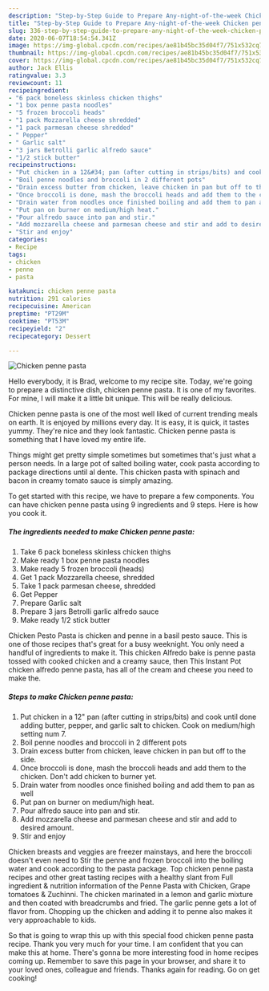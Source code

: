 ```yaml
---
description: "Step-by-Step Guide to Prepare Any-night-of-the-week Chicken penne pasta"
title: "Step-by-Step Guide to Prepare Any-night-of-the-week Chicken penne pasta"
slug: 336-step-by-step-guide-to-prepare-any-night-of-the-week-chicken-penne-pasta
date: 2020-06-07T18:54:54.341Z
image: https://img-global.cpcdn.com/recipes/ae81b45bc35d04f7/751x532cq70/chicken-penne-pasta-recipe-main-photo.jpg
thumbnail: https://img-global.cpcdn.com/recipes/ae81b45bc35d04f7/751x532cq70/chicken-penne-pasta-recipe-main-photo.jpg
cover: https://img-global.cpcdn.com/recipes/ae81b45bc35d04f7/751x532cq70/chicken-penne-pasta-recipe-main-photo.jpg
author: Jack Ellis
ratingvalue: 3.3
reviewcount: 11
recipeingredient:
- "6 pack boneless skinless chicken thighs"
- "1 box penne pasta noodles"
- "5 frozen broccoli heads"
- "1 pack Mozzarella cheese shredded"
- "1 pack parmesan cheese shredded"
- " Pepper"
- " Garlic salt"
- "3 jars Betrolli garlic alfredo sauce"
- "1/2 stick butter"
recipeinstructions:
- "Put chicken in a 12&#34; pan (after cutting in strips/bits) and cook until done adding butter, pepper, and garlic salt to chicken. Cook on medium/high setting num 7."
- "Boil penne noodles and broccoli in 2 different pots"
- "Drain excess butter from chicken, leave chicken in pan but off to the side."
- "Once broccoli is done, mash the broccoli heads and add them to the chicken. Don&#39;t add chicken to burner yet."
- "Drain water from noodles once finished boiling and add them to pan as well"
- "Put pan on burner on medium/high heat."
- "Pour alfredo sauce into pan and stir."
- "Add mozzarella cheese and parmesan cheese and stir and add to desired amount."
- "Stir and enjoy"
categories:
- Recipe
tags:
- chicken
- penne
- pasta

katakunci: chicken penne pasta 
nutrition: 291 calories
recipecuisine: American
preptime: "PT29M"
cooktime: "PT53M"
recipeyield: "2"
recipecategory: Dessert

---
```



![Chicken penne pasta](https://img-global.cpcdn.com/recipes/ae81b45bc35d04f7/751x532cq70/chicken-penne-pasta-recipe-main-photo.jpg)

Hello everybody, it is Brad, welcome to my recipe site. Today, we're going to prepare a distinctive dish, chicken penne pasta. It is one of my favorites. For mine, I will make it a little bit unique. This will be really delicious.

Chicken penne pasta is one of the most well liked of current trending meals on earth. It is enjoyed by millions every day. It is easy, it is quick, it tastes yummy. They're nice and they look fantastic. Chicken penne pasta is something that I have loved my entire life.

Things might get pretty simple sometimes but sometimes that&#39;s just what a person needs. In a large pot of salted boiling water, cook pasta according to package directions until al dente. This chicken pasta with spinach and bacon in creamy tomato sauce is simply amazing.


To get started with this recipe, we have to prepare a few components. You can have chicken penne pasta using 9 ingredients and 9 steps. Here is how you cook it.

<!--inarticleads1-->

##### The ingredients needed to make Chicken penne pasta:

1. Take 6 pack boneless skinless chicken thighs
1. Make ready 1 box penne pasta noodles
1. Make ready 5 frozen broccoli (heads)
1. Get 1 pack Mozzarella cheese, shredded
1. Take 1 pack parmesan cheese, shredded
1. Get  Pepper
1. Prepare  Garlic salt
1. Prepare 3 jars Betrolli garlic alfredo sauce
1. Make ready 1/2 stick butter


Chicken Pesto Pasta is chicken and penne in a basil pesto sauce. This is one of those recipes that&#39;s great for a busy weeknight. You only need a handful of ingredients to make it. This chicken Alfredo bake is penne pasta tossed with cooked chicken and a creamy sauce, then This Instant Pot chicken alfredo penne pasta, has all of the cream and cheese you need to make the. 

<!--inarticleads2-->

##### Steps to make Chicken penne pasta:

1. Put chicken in a 12&#34; pan (after cutting in strips/bits) and cook until done adding butter, pepper, and garlic salt to chicken. Cook on medium/high setting num 7.
1. Boil penne noodles and broccoli in 2 different pots
1. Drain excess butter from chicken, leave chicken in pan but off to the side.
1. Once broccoli is done, mash the broccoli heads and add them to the chicken. Don&#39;t add chicken to burner yet.
1. Drain water from noodles once finished boiling and add them to pan as well
1. Put pan on burner on medium/high heat.
1. Pour alfredo sauce into pan and stir.
1. Add mozzarella cheese and parmesan cheese and stir and add to desired amount.
1. Stir and enjoy


Chicken breasts and veggies are freezer mainstays, and here the broccoli doesn&#39;t even need to Stir the penne and frozen broccoli into the boiling water and cook according to the pasta package. Top chicken penne pasta recipes and other great tasting recipes with a healthy slant from Full ingredient &amp; nutrition information of the Penne Pasta with Chicken, Grape tomatoes &amp; Zuchinni. The chicken marinated in a lemon and garlic mixture and then coated with breadcrumbs and fried. The garlic penne gets a lot of flavor from. Chopping up the chicken and adding it to penne also makes it very approachable to kids. 

So that is going to wrap this up with this special food chicken penne pasta recipe. Thank you very much for your time. I am confident that you can make this at home. There's gonna be more interesting food in home recipes coming up. Remember to save this page in your browser, and share it to your loved ones, colleague and friends. Thanks again for reading. Go on get cooking!
